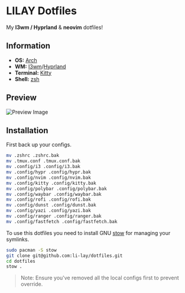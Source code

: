 # LILAY Dotfiles

My **I3wm / Hyprland** & **neovim** dotfiles!

## Information

- **OS:** [Arch](https://archlinux.org/)
- **WM:** [I3wm](https://i3wm.org/)/[Hyprland](https://hyprland.org/)
- **Terminal:** [Kitty](https://github.com/kovidgoyal/kitty)
- **Shell:** [zsh](https://www.zsh.org/)

## Preview

![Preview Image](https://github.com/li-lay/dotfiles/blob/main/Pictures/preview/preview.png)

## Installation

First back up your configs.

```sh
mv .zshrc .zshrc.bak
mv .tmux.conf .tmux.conf.bak
mv .config/i3 .config/i3.bak
mv .config/hypr .config/hypr.bak
mv .config/nvim .config/nvim.bak
mv .config/kitty .config/kitty.bak
mv .config/polybar .config/polybar.bak
mv .config/waybar .config/waybar.bak
mv .config/rofi .config/rofi.bak
mv .config/dunst .config/dunst.bak
mv .config/yazi .config/yazi.bak
mv .config/ranger .config/ranger.bak
mv .config/fastfetch .config/fastfetch.bak
```

To use this dotfiles you need to install GNU [stow](https://www.gnu.org/software/stow/stow.html) for managing your symlinks.

```sh
sudo pacman -S stow
git clone git@github.com:li-lay/dotfiles.git
cd dotfiles
stow .
```

> Note: Ensure you've removed all the local configs first to prevent override.
